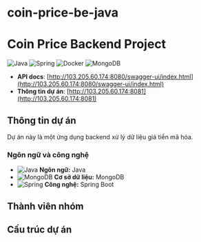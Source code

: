 ﻿# coin-price-be-java
# Coin Price Backend Project
![Java](https://img.shields.io/badge/Java-ED8B00?style=for-the-badge&logo=java&logoColor=white) ![Spring](https://img.shields.io/badge/Spring-6DB33F?style=for-the-badge&logo=spring&logoColor=white) ![Docker](https://img.shields.io/badge/Docker-2496ED?style=for-the-badge&logo=docker&logoColor=white) ![MongoDB](https://img.shields.io/badge/MongoDB-47A248?style=for-the-badge&logo=mongodb&logoColor=white)

- **API docs**: [http://103.205.60.174:8080/swagger-ui/index.html](http://103.205.60.174:8080/swagger-ui/index.html)
- **Thông tin dự án**: [http://103.205.60.174:8081](http://103.205.60.174:8081)

## Thông tin dự án
Dự án này là một ứng dụng backend xử lý dữ liệu giá tiền mã hóa.

### Ngôn ngữ và công nghệ
- ![Java](https://img.shields.io/badge/Java-ED8B00?style=for-the-badge&logo=java&logoColor=white) **Ngôn ngữ:** Java
- ![MongoDB](https://img.shields.io/badge/MongoDB-47A248?style=for-the-badge&logo=mongodb&logoColor=white) **Cơ sở dữ liệu:** MongoDB
- ![Spring](https://img.shields.io/badge/Spring-6DB33F?style=for-the-badge&logo=spring&logoColor=white) **Công nghệ:** Spring Boot

## Thành viên nhóm

## Cấu trúc dự án
